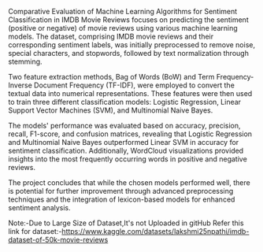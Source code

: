 Comparative Evaluation of Machine Learning Algorithms for Sentiment Classification in IMDB Movie Reviews focuses on predicting the sentiment (positive or negative) of movie reviews using various machine learning models. The dataset, comprising IMDB movie reviews and their corresponding sentiment labels, was initially preprocessed to remove noise, special characters, and stopwords, followed by text normalization through stemming.

Two feature extraction methods, Bag of Words (BoW) and Term Frequency-Inverse Document Frequency (TF-IDF), were employed to convert the textual data into numerical representations. These features were then used to train three different classification models: Logistic Regression, Linear Support Vector Machines (SVM), and Multinomial Naive Bayes.

The models' performance was evaluated based on accuracy, precision, recall, F1-score, and confusion matrices, revealing that Logistic Regression and Multinomial Naive Bayes outperformed Linear SVM in accuracy for sentiment classification. Additionally, WordCloud visualizations provided insights into the most frequently occurring words in positive and negative reviews.

The project concludes that while the chosen models performed well, there is potential for further improvement through advanced preprocessing techniques and the integration of lexicon-based models for enhanced sentiment analysis.

Note:-Due to Large Size of Dataset,It's not Uploaded in gitHub
Refer this link for dataset:-https://www.kaggle.com/datasets/lakshmi25npathi/imdb-dataset-of-50k-movie-reviews
